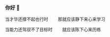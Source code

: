 ### 你好 👋

<!--
**vlong6/vlong6** is a ✨ _special_ ✨ repository because its `README.md` (this file) appears on your GitHub profile.

Here are some ideas to get you started:

- 🔭 I’m currently working on ...
- 🌱 I’m currently learning ...
- 👯 I’m looking to collaborate on ...
- 🤔 I’m looking for help with ...
- 💬 Ask me about ...
- 📫 How to reach me: ...
- 😄 Pronouns: ...
- ⚡ Fun fact: ...
-->





<kbd>当才华还撑不起也行时</kbd>
&emsp;&emsp;<kbd>那就应该静下来心来学习</kbd>

<kbd>当能力还驾驭不了目标时</kbd>
&emsp;&emsp;<kbd>就应该陈下心来历练</kbd>
